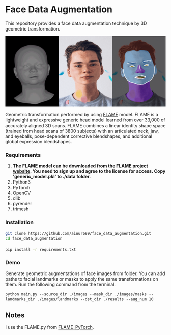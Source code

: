 # Face Data Augmentation

This repository provides a face data augmentation technique by 3D geometric transformation.

<p align="center"> 
<img src="results/result.gif">
</p>

Geometric transformation performed by using [FLAME](http://flame.is.tue.mpg.de/) model. FLAME is a lightweight and expressive generic head model learned from over 33,000 of accurately aligned 3D scans. FLAME combines a linear identity shape space (trained from head scans of 3800 subjects) with an articulated neck, jaw, and eyeballs, pose-dependent corrective blendshapes, and additional global expression blendshapes.

### Requirements

1. **The FLAME model can be downloaded from the [FLAME project website](https://flame.is.tue.mpg.de). You need to sign up and agree to the license for access. Copy 'generic_model.pkl' to ./data folder.**
2. Python3
3. PyTorch
4. OpenCV
5. dlib
5. pyrender
6. trimesh

### Installation

```bash
git clone https://github.com/ainur699/face_data_augmentation.git
cd face_data_augmentation

pip install -r requirements.txt
```

### Demo
Generate geometric augmentations of face images from folder. You can add paths to facial landmarks or masks to apply the same transformations on them.
Run the following command from the terminal.

```
python main.py --source_dir ./images --mask_dir ./images/masks --landmarks_dir ./images/landmarks --dst_dir ./results --aug_num 10
```

## Notes
I use the FLAME.py from [FLAME_PyTorch](https://github.com/soubhiksanyal/FLAME_PyTorch).